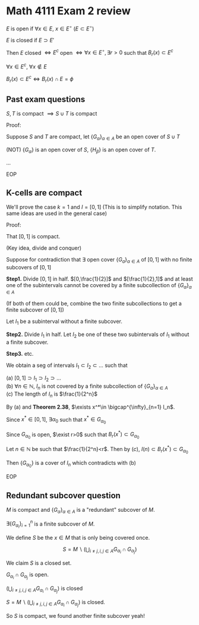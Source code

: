 # Math 4111 Exam 2 review

$E$ is open if $\forall x\in E$, $x\in E^\circ$ ($E\subset E^\circ$)

$E$ is closed if $E\supset E'$

Then $E$ closed $\iff E^c$ open $\iff \forall x\in E^\circ, \exists r>0$ such that $B_r(x)\subset E^c$

$\forall x\in E^c$, $\forall x\notin E$

$B_r(x)\subset E^c\iff B_r(x)\cap E=\phi$

## Past exam questions

$S,T$ is compact $\implies S\cup T$ is compact

Proof:

Suppose $S$ and $T$ are compact, let $\{G_\alpha\}_{\alpha\in A}$ be an open cover of $S\cup T$

(NOT) $\{G_\alpha\}$ is an open cover of $S$, $\{H_\beta\}$ is an open cover of $T$.

...

EOP

## K-cells are compact


We'll prove the case $k=1$ and $I=[0,1]$ (This is to simplify notation. This same ideas are used in the general case)

Proof:

That $[0,1]$ is compact.

(Key idea, divide and conquer)

Suppose for contradiction that $\exists$ open cover $\{G_a\}_{\alpha\in A}$ of $[0,1]$ with no finite subcovers of $[0,1]$

**Step1.** Divide $[0,1]$ in half. $[0,\frac{1}{2}]$ and $[\frac{1}{2},1]$ and at least one of the subintervals cannot be covered by a finite subcollection of $\{G_\alpha\}_{\alpha\in A}$

(If both of them could be, combine the two finite subcollections to get a finite subcover of $[0,1]$)

Let $I_1$ be a subinterval without a finite subcover.

**Step2.** Divide $I_1$ in half. Let $I_2$ be one of these two subintervals of $I_1$ without a finite subcover.

**Step3.** etc.

We obtain a seg of intervals $I_1\subset I_2\subset \dots$ such that

(a) $[0,1]\supset I_1\supset I_2\supset \dots$  
(b) $\forall n\in \mathbb{N}$, $I_n$ is not covered by a finite subcollection of $\{G_\alpha\}_{\alpha\in A}$  
(c) The length of $I_n$ is $\frac{1}{2^n}$

By (a) and **Theorem 2.38**, $\exists x^*\in \bigcap^{\infty}_{n=1} I_n$.

Since $x^*\in [0,1]$, $\exists \alpha_0$ such that $x^*\in G_{\alpha_0}$

Since $G_{\alpha_0}$ is open, $\exist  r>0$ such that $B_r(x^*)\subset G_{\alpha_0}$

Let $n\in \mathbb{N}$ be such that $\frac{1}{2^n}<r$. Then by $(c)$, $I(n)\subset B_r(x^*)\subset G_{\alpha_0}$

Then $\{G_{\alpha_0}\}$ is a cover of $I_n$ which contradicts with (b)

EOP

## Redundant subcover question

$M$ is compact and $\{G_\alpha\}_{\alpha\in A}$ is a "redundant" subcover of $M$.

$\exists \{G_{\alpha_i}\}_{i=1}^n$ is a finite subcover of $M$.

We define $S$ be the $x\in M$ that is only being covered once.

$$
S=M\backslash\left(\bigcup_{i\neq j,i,j\in A} G_{\alpha_i}\cap G_{\alpha_j}\right)
$$

We claim $S$ is a closed set.

$G_{\alpha_i}\cap G_{\alpha_j}$ is open.

$\left(\bigcup_{i\neq j,i,j\in A} G_{\alpha_i}\cap G_{\alpha_j}\right)$ is closed

$S=M\backslash\left(\bigcup_{i\neq j,i,j\in A} G_{\alpha_i}\cap G_{\alpha_j}\right)$ is closed.

So $S$ is compact, we found another finite subcover yeah!

